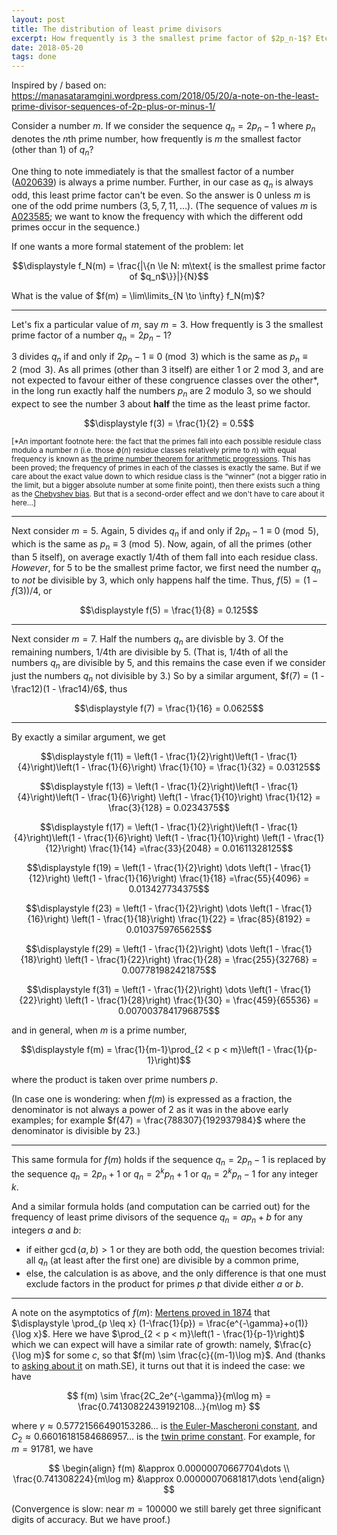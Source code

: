 ```yaml
---
layout: post
title: The distribution of least prime divisors
excerpt: How frequently is 3 the smallest prime factor of $2p_n-1$? Etc.
date: 2018-05-20
tags: done
---
```


Inspired by / based on: <https://manasataramgini.wordpress.com/2018/05/20/a-note-on-the-least-prime-divisor-sequences-of-2p-plus-or-minus-1/>

Consider a number $m$. If we consider the sequence $q_n = 2p_n - 1$ where $p_n$ denotes the $n$th prime number, how frequently is $m$ the smallest factor (other than $1$) of $q_n$?

One thing to note immediately is that the smallest factor of a number ([A020639](http://oeis.org/A020639)) is always a prime number. Further, in our case as $q_n$ is always odd, this least prime factor can't be even. So the answer is $0$ unless $m$ is one of the odd prime numbers ($3, 5, 7, 11, \dots$). (The sequence of values $m$ is [A023585](http://oeis.org/A023585); we want to know the frequency with which the different odd primes occur in the sequence.)

If one wants a more formal statement of the problem: let

$$\displaystyle f_N(m) = \frac{|\{n \le N: m\text{ is the smallest prime factor of $q_n$\}}|}{N}$$

What is the value of $f(m) = \lim\limits_{N \to \infty} f_N(m)$?

---

Let's fix a particular value of $m$, say $m = 3$. How frequently is $3$ the smallest prime factor of a number $q_n = 2p_n - 1$?

$3$ divides $q_n$ if and only if $2p_n - 1 \equiv 0 \pmod 3$ which is the same as $p_n \equiv 2 \pmod 3$. As all primes (other than $3$ itself) are either $1$ or $2$ mod $3$, and are not expected to favour either of these congruence classes over the other*, in the long run exactly half the numbers $p_n$ are $2$ modulo $3$, so we should expect to see the number $3$ about **half** the time as the least prime factor.

$$\displaystyle f(3) = \frac{1}{2} = 0.5$$

<sub>[*An important footnote here: the fact that the primes fall into each possible residule class modulo a number $n$ (i.e. those $\phi(n)$ residue classes relatively prime to $n$) with equal frequency is known as [the prime number theorem for arithmetic progressions](https://en.wikipedia.org/w/index.php?title=Prime_number_theorem&oldid=841269264#Prime_number_theorem_for_arithmetic_progressions). This has been proved; the frequency of primes in each of the classes is exactly the same. But if we care about the exact value down to which residue class is the “winner” (not a bigger ratio in the limit, but a bigger absolute number at some finite point), then there exists such a thing as the [Chebyshev bias](https://en.wikipedia.org/wiki/Chebyshev%27s_bias). But that is a second-order effect and we don't have to care about it here...]</sub>

---

Next consider $m = 5$. Again, $5$ divides $q_n$ if and only if $2p_n - 1 \equiv 0 \pmod 5$, which is the same as $p_n \equiv 3 \pmod 5$. Now, again, of all the primes (other than $5$ itself), on average exactly $1/4$th of them fall into each residue class. *However*, for $5$ to be the smallest prime factor, we first need the number $q_n$ to *not* be divisible by $3$, which only happens half the time. Thus, $f(5) = (1 - f(3))/4$, or

$$\displaystyle f(5) = \frac{1}{8} = 0.125$$

----

Next consider $m = 7$. Half the numbers $q_n$ are divisble by $3$. Of the remaining numbers, $1/4$th are divisible by $5$. (That is, $1/4$th of all the numbers $q_n$ are divisible by $5$, and this remains the case even if we consider just the numbers $q_n$ not divisible by $3$.) So by a similar argument, $f(7) = (1 - \frac12)(1 - \frac14)/6$, thus

$$\displaystyle f(7) = \frac{1}{16} = 0.0625$$

----

By exactly a similar argument, we get

$$\displaystyle f(11) = \left(1 - \frac{1}{2}\right)\left(1 - \frac{1}{4}\right)\left(1 - \frac{1}{6}\right) \frac{1}{10} = \frac{1}{32} = 0.03125$$

$$\displaystyle f(13) = \left(1 - \frac{1}{2}\right)\left(1 - \frac{1}{4}\right)\left(1 - \frac{1}{6}\right) \left(1 - \frac{1}{10}\right) \frac{1}{12} = \frac{3}{128} = 0.0234375$$

$$\displaystyle f(17) = \left(1 - \frac{1}{2}\right)\left(1 - \frac{1}{4}\right)\left(1 - \frac{1}{6}\right) \left(1 - \frac{1}{10}\right)  \left(1 - \frac{1}{12}\right) \frac{1}{14} =\frac{33}{2048} = 0.01611328125$$

$$\displaystyle f(19) = \left(1 - \frac{1}{2}\right) \dots \left(1 - \frac{1}{12}\right) \left(1 - \frac{1}{16}\right) \frac{1}{18} =\frac{55}{4096} = 0.013427734375$$

$$\displaystyle f(23) = \left(1 - \frac{1}{2}\right) \dots \left(1 - \frac{1}{16}\right) \left(1 - \frac{1}{18}\right) \frac{1}{22} = \frac{85}{8192} = 0.0103759765625$$

$$\displaystyle f(29) = \left(1 - \frac{1}{2}\right) \dots \left(1 - \frac{1}{18}\right) \left(1 - \frac{1}{22}\right) \frac{1}{28} = \frac{255}{32768} = 0.007781982421875$$

$$\displaystyle f(31) = \left(1 - \frac{1}{2}\right) \dots \left(1 - \frac{1}{22}\right) \left(1 - \frac{1}{28}\right) \frac{1}{30} = \frac{459}{65536} = 0.0070037841796875$$

and in general, when $m$ is a prime number,

$$\displaystyle f(m) = \frac{1}{m-1}\prod_{2 < p < m}\left(1 - \frac{1}{p-1}\right)$$

where the product is taken over prime numbers $p$.

(In case one is wondering: when $f(m)$ is expressed as a fraction, the denominator is not always a power of $2$ as it was in the above early examples; for example $f(47) = \frac{788307}{192937984}$ where the denominator is divisible by $23$.)

------

This same formula for $f(m)$ holds if the sequence $q_n = 2p_n - 1$ is replaced by the sequence $q_n = 2p_n + 1$ or $q_n = 2^kp_n + 1$ or $q_n = 2^kp_n - 1$ for any integer $k$.

And a similar formula holds (and computation can be carried out) for the frequency of least prime divisors of the sequence $q_n = ap_n + b$ for any integers $a$ and $b$:

- if either $\gcd(a, b) > 1$ or they are both odd, the question becomes trivial: all $q_n$ (at least after the first one) are divisible by a common prime,
- else, the calculation is as above, and the only difference is that one must exclude factors in the product for primes $p$ that divide either $a$ or $b$.

----

A note on the asymptotics of $f(m)$: [Mertens proved in 1874](https://terrytao.wordpress.com/2013/12/11/mertens-theorems/#mertens-3) that $\displaystyle  \prod_{p \leq x} (1-\frac{1}{p}) = \frac{e^{-\gamma}+o(1)}{\log x}$. Here we have $\prod_{2 < p < m}\left(1 - \frac{1}{p-1}\right)$ which we can expect will have a similar rate of growth: namely, $\frac{c}{\log m}$ for some $c$, so that $f(m) \sim \frac{c}{(m-1)\log m}$. And (thanks to [asking about it](https://math.stackexchange.com/questions/2789800/the-asymptotics-of-the-products-over-primes-prod-limits-2p-le-n-left1-f) on math.SE), it turns out that it is indeed the case: we have

$$
f(m) \sim \frac{2C_2e^{-\gamma}}{m\log m} = \frac{0.74130822439192108...}{m\log m}
$$

where $\gamma \approx 0.57721566490153286…$ is [the Euler-Mascheroni constant](https://en.wikipedia.org/wiki/Euler%E2%80%93Mascheroni_constant), and $C_2 \approx 0.66016181584686957…$ is the [twin prime constant](http://primes.utm.edu/glossary/xpage/TwinPrimeConstant.html). For example, for $m = 91781$, we have

$$
\begin{align}
f(m) &\approx 0.00000070667704\dots \\
\frac{0.741308224}{m\log m} &\approx 0.00000070681817\dots
\end{align}
$$

(Convergence is slow: near $m=100000$ we still barely get three significant digits of accuracy. But we have proof.)
